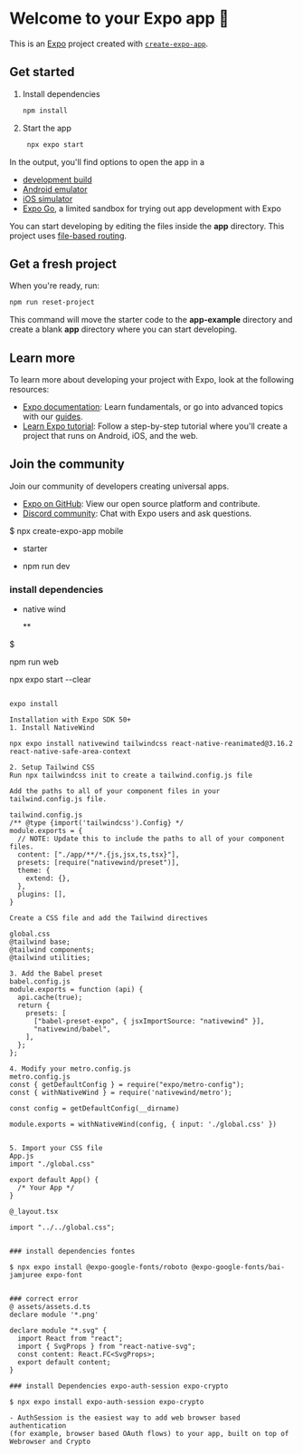 # Welcome to your Expo app 👋

This is an [Expo](https://expo.dev) project created with [`create-expo-app`](https://www.npmjs.com/package/create-expo-app).

## Get started

1. Install dependencies

   ```bash
   npm install
   ```

2. Start the app

   ```bash
    npx expo start
   ```

In the output, you'll find options to open the app in a

- [development build](https://docs.expo.dev/develop/development-builds/introduction/)
- [Android emulator](https://docs.expo.dev/workflow/android-studio-emulator/)
- [iOS simulator](https://docs.expo.dev/workflow/ios-simulator/)
- [Expo Go](https://expo.dev/go), a limited sandbox for trying out app development with Expo

You can start developing by editing the files inside the **app** directory. This project uses [file-based routing](https://docs.expo.dev/router/introduction).

## Get a fresh project

When you're ready, run:

```bash
npm run reset-project
```

This command will move the starter code to the **app-example** directory and create a blank **app** directory where you can start developing.

## Learn more

To learn more about developing your project with Expo, look at the following resources:

- [Expo documentation](https://docs.expo.dev/): Learn fundamentals, or go into advanced topics with our [guides](https://docs.expo.dev/guides).
- [Learn Expo tutorial](https://docs.expo.dev/tutorial/introduction/): Follow a step-by-step tutorial where you'll create a project that runs on Android, iOS, and the web.

## Join the community

Join our community of developers creating universal apps.

- [Expo on GitHub](https://github.com/expo/expo): View our open source platform and contribute.
- [Discord community](https://chat.expo.dev): Chat with Expo users and ask questions.


$ npx create-expo-app mobile

- starter

- npm run dev

### install dependencies
- native wind

	 **


$ 

npm run web

npx expo start --clear

```````

expo install

Installation with Expo SDK 50+
1. Install NativeWind

npx expo install nativewind tailwindcss react-native-reanimated@3.16.2 react-native-safe-area-context

2. Setup Tailwind CSS
Run npx tailwindcss init to create a tailwind.config.js file

Add the paths to all of your component files in your tailwind.config.js file.

tailwind.config.js
/** @type {import('tailwindcss').Config} */
module.exports = {
  // NOTE: Update this to include the paths to all of your component files.
  content: ["./app/**/*.{js,jsx,ts,tsx}"],
  presets: [require("nativewind/preset")],
  theme: {
    extend: {},
  },
  plugins: [],
}

Create a CSS file and add the Tailwind directives

global.css
@tailwind base;
@tailwind components;
@tailwind utilities;

3. Add the Babel preset
babel.config.js
module.exports = function (api) {
  api.cache(true);
  return {
    presets: [
      ["babel-preset-expo", { jsxImportSource: "nativewind" }],
      "nativewind/babel",
    ],
  };
};

4. Modify your metro.config.js
metro.config.js
const { getDefaultConfig } = require("expo/metro-config");
const { withNativeWind } = require('nativewind/metro');

const config = getDefaultConfig(__dirname)

module.exports = withNativeWind(config, { input: './global.css' })


5. Import your CSS file
App.js
import "./global.css"

export default App() {
  /* Your App */
}

@_layout.tsx

import "../../global.css";


### install dependencies fontes

$ npx expo install @expo-google-fonts/roboto @expo-google-fonts/bai-jamjuree expo-font


### correct error
@ assets/assets.d.ts
declare module '*.png'

declare module "*.svg" {
  import React from "react";
  import { SvgProps } from "react-native-svg";
  const content: React.FC<SvgProps>;
  export default content;
}

### install Dependencies expo-auth-session expo-crypto

$ npx expo install expo-auth-session expo-crypto

- AuthSession is the easiest way to add web browser based authentication
(for example, browser based OAuth flows) to your app, built on top of Webrowser and Crypto


